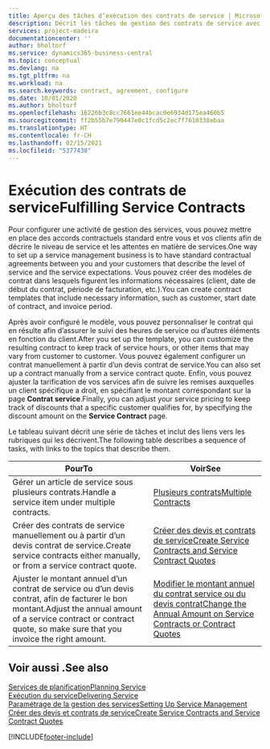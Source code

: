 ```yaml
---
title: Aperçu des tâches d’exécution des contrats de service | Microsoft Docs
description: Décrit les tâches de gestion des contrats de service avec les clients.
services: project-madeira
documentationcenter: ''
author: bholtorf
ms.service: dynamics365-business-central
ms.topic: conceptual
ms.devlang: na
ms.tgt_pltfrm: na
ms.workload: na
ms.search.keywords: contract, agreement, configure
ms.date: 10/01/2020
ms.author: bholtorf
ms.openlocfilehash: 16226b3c8cc7661ee44bcac0e6934d175ea460b5
ms.sourcegitcommit: ff2b55b7e790447e0c1fcd5c2ec7f7610338ebaa
ms.translationtype: HT
ms.contentlocale: fr-CH
ms.lasthandoff: 02/15/2021
ms.locfileid: "5377438"
---
```

# <a name="fulfilling-service-contracts"></a><span data-ttu-id="0191a-103">Exécution des contrats de service</span><span class="sxs-lookup"><span data-stu-id="0191a-103">Fulfilling Service Contracts</span></span> 
<span data-ttu-id="0191a-104">Pour configurer une activité de gestion des services, vous pouvez mettre en place des accords contractuels standard entre vous et vos clients afin de décrire le niveau de service et les attentes en matière de services.</span><span class="sxs-lookup"><span data-stu-id="0191a-104">One way to set up a service management business is to have standard contractual agreements between you and your customers that describe the level of service and the service expectations.</span></span> <span data-ttu-id="0191a-105">Vous pouvez créer des modèles de contrat dans lesquels figurent les informations nécessaires (client, date de début du contrat, période de facturation, etc.).</span><span class="sxs-lookup"><span data-stu-id="0191a-105">You can create contract templates that include necessary information, such as customer, start date of contract, and invoice period.</span></span>  
  
<span data-ttu-id="0191a-106">Après avoir configuré le modèle, vous pouvez personnaliser le contrat qui en résulte afin d’assurer le suivi des heures de service ou d’autres éléments en fonction du client.</span><span class="sxs-lookup"><span data-stu-id="0191a-106">After you set up the template, you can customize the resulting contract to keep track of service hours, or other items that may vary from customer to customer.</span></span> <span data-ttu-id="0191a-107">Vous pouvez également configurer un contrat manuellement à partir d’un devis contrat de service.</span><span class="sxs-lookup"><span data-stu-id="0191a-107">You can also set up a contract manually from a service contract quote.</span></span> <span data-ttu-id="0191a-108">Enfin, vous pouvez ajuster la tarification de vos services afin de suivre les remises auxquelles un client spécifique a droit, en spécifiant le montant correspondant sur la page **Contrat service**.</span><span class="sxs-lookup"><span data-stu-id="0191a-108">Finally, you can adjust your service pricing to keep track of discounts that a specific customer qualifies for, by specifying the discount amount on the **Service Contract** page.</span></span>  

<span data-ttu-id="0191a-109">Le tableau suivant décrit une série de tâches et inclut des liens vers les rubriques qui les décrivent.</span><span class="sxs-lookup"><span data-stu-id="0191a-109">The following table describes a sequence of tasks, with links to the topics that describe them.</span></span>   
  
|<span data-ttu-id="0191a-110">**Pour**</span><span class="sxs-lookup"><span data-stu-id="0191a-110">**To**</span></span>|<span data-ttu-id="0191a-111">**Voir**</span><span class="sxs-lookup"><span data-stu-id="0191a-111">**See**</span></span>|  
|------------|-------------|  
|<span data-ttu-id="0191a-112">Gérer un article de service sous plusieurs contrats.</span><span class="sxs-lookup"><span data-stu-id="0191a-112">Handle a service item under multiple contracts.</span></span> | [<span data-ttu-id="0191a-113">Plusieurs contrats</span><span class="sxs-lookup"><span data-stu-id="0191a-113">Multiple Contracts</span></span>](service-multiple-contracts.md)|  
|<span data-ttu-id="0191a-114">Créer des contrats de service manuellement ou à partir d’un devis contrat de service.</span><span class="sxs-lookup"><span data-stu-id="0191a-114">Create service contracts either manually, or from a service contract quote.</span></span>| [<span data-ttu-id="0191a-115">Créer des devis et contrats de service</span><span class="sxs-lookup"><span data-stu-id="0191a-115">Create Service Contracts and Service Contract Quotes</span></span>](service-how-to-create-service-contracts-and-service-contract-quotes.md)|
|<span data-ttu-id="0191a-116">Ajuster le montant annuel d’un contrat de service ou d’un devis contrat, afin de facturer le bon montant.</span><span class="sxs-lookup"><span data-stu-id="0191a-116">Adjust the annual amount of a service contract or contract quote, so make sure that you invoice the right amount.</span></span>|[<span data-ttu-id="0191a-117">Modifier le montant annuel du contrat service ou du devis contrat</span><span class="sxs-lookup"><span data-stu-id="0191a-117">Change the Annual Amount on Service Contracts or Contract Quotes</span></span>](service-how-to-change-the-annual-amount-on-service-contracts-or-contract-quotes.md)|

## <a name="see-also"></a><span data-ttu-id="0191a-118">Voir aussi .</span><span class="sxs-lookup"><span data-stu-id="0191a-118">See also</span></span>
[<span data-ttu-id="0191a-119">Services de planification</span><span class="sxs-lookup"><span data-stu-id="0191a-119">Planning Service</span></span>](service-plan-service.md)  
[<span data-ttu-id="0191a-120">Exécution du service</span><span class="sxs-lookup"><span data-stu-id="0191a-120">Delivering Service</span></span>](service-deliver-service.md)  
[<span data-ttu-id="0191a-121">Paramétrage de la gestion des services</span><span class="sxs-lookup"><span data-stu-id="0191a-121">Setting Up Service Management</span></span>](service-setup-service.md)  
[<span data-ttu-id="0191a-122">Créer des devis et contrats de service</span><span class="sxs-lookup"><span data-stu-id="0191a-122">Create Service Contracts and Service Contract Quotes</span></span>](service-how-to-create-service-contracts-and-service-contract-quotes.md)  


[!INCLUDE[footer-include](includes/footer-banner.md)]